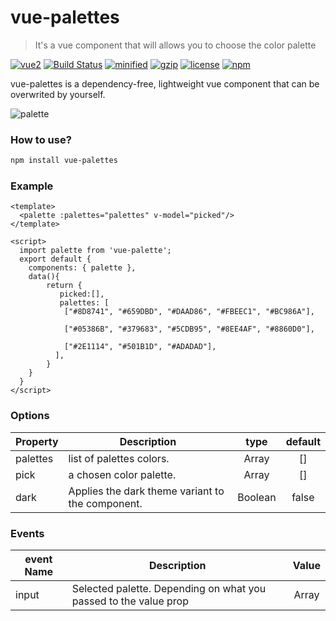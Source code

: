 # vue-palettes
>It's a vue component that will allows you to choose the color palette

 [![vue2](https://img.shields.io/badge/vue-2.x-brightgreen.svg)](https://vuejs.org/) [![Build Status](https://travis-ci.org/joemccann/dillinger.svg?branch=master)](https://travis-ci.org/joemccann/dillinger) [![minified](https://badgen.net/bundlephobia/min/vue-palettes@1.0.1)](https://bundlephobia.com/result?p=vue-palettes@1.0.0) [![gzip](https://badgen.net/bundlephobia/minzip/vue-palettes@1.0.1)](https://bundlephobia.com/result?p=vue-palettes@1.0.0) [![license](https://img.shields.io/github/license/mashape/apistatus.svg)](https://github.com/Merbou/vue-palettes) [![npm](https://img.shields.io/npm/v/vue-palettes.svg)](https://www.npmjs.com/package/vue-palettes)
 
 vue-palettes is a dependency-free, lightweight vue component that can be overwrited by yourself.

 ![palette](https://user-images.githubusercontent.com/41240951/89125447-7dfc5480-d4d6-11ea-9a9f-88fdab63c0ac.png)

### How to use?
```bash
npm install vue-palettes
```


### Example

```vue
<template>
  <palette :palettes="palettes" v-model="picked"/>
</template>

<script>
  import palette from 'vue-palette';
  export default {
    components: { palette },
    data(){
        return {
           picked:[],
           palettes: [
            ["#8D8741", "#659DBD", "#DAAD86", "#FBEEC1", "#BC986A"],

            ["#05386B", "#379683", "#5CDB95", "#8EE4AF", "#8860D0"],
    
            ["#2E1114", "#501B1D", "#ADADAD"],
          ],
        }
    }
  }
</script>
```

### Options
|    Property    |    Description   |   type   |	default	|
| -----------------  | ---------------- | :--------: | :----------: |
| palettes       | list of palettes colors. |Array| [] |
| pick         | a chosen color palette. |Array | [] |
| dark  | Applies the dark theme variant to the component.  | Boolean | false |

### Events
| event Name | Description   |Value
| -----------------  | ---------------- | :--------: |
|input|Selected palette. Depending on what you passed to the value prop |Array|

